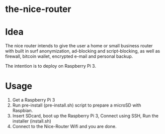 # the-nice-router

# Idea
The nice router intends to give the user a home or small business router with built in surf anonymization, ad-blocking and script-blocking, as well as firewall, bitcoin wallet, encrypted e-mail and personal backup.

The intention is to deploy on Raspberry Pi 3.

# Usage
1. Get a Raspberry Pi 3
2. Run pre-install (pre-install.sh) script to prepare a microSD with Raspbian.
3. Insert SDcard, boot up the Raspberry Pi 3, Connect using SSH, Run the installer (install.sh)
4. Connect to the Nice-Router Wifi and you are done.
